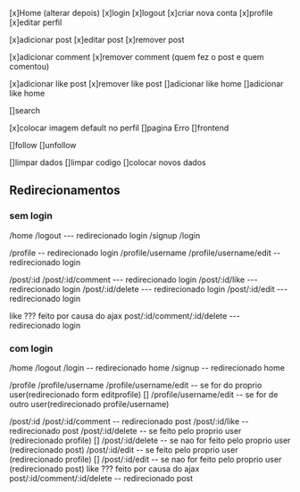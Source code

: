 [x]Home (alterar depois)
[x]login
[x]logout
[x]criar nova conta
[x]profile
[x]editar perfil

[x]adicionar post 
[x]editar post 
[x]remover post

[x]adicionar comment
[x]remover comment (quem fez o post e quem comentou)

[x]adicionar like post
[x]remover like post
[]adicionar like home
[]adicionar like home

[]search 

[x]colocar imagem default no perfil
[]pagina Erro
[]frontend


[]follow 
[]unfollow

[]limpar dados
[]limpar codigo
[]colocar novos dados 



## Redirecionamentos 
### sem login
/home
/logout --- redirecionado login
/signup
/login

/profile -- redirecionado login
/profile/username
/profile/username/edit -- redirecionado login

/post/:id
/post/:id/comment --- redirecionado login
/post/:id/like --- redirecionado login
/post/:id/delete --- redirecionado login
/post/:id/edit --- redirecionado login

like ??? feito por causa do ajax
post/:id/comment/:id/delete --- redirecionado login



### com login
/home
/logout 
/login -- redirecionado home
/signup -- redirecionado home

/profile
/profile/username 
/profile/username/edit -- se for do proprio user(redirecionado form editprofile)
[] /profile/username/edit -- se for de outro user(redirecionado profile/username)

/post/:id
/post/:id/comment -- redirecionado post
/post/:id/like -- redirecionado post
/post/:id/delete -- se feito pelo proprio user (redirecionado profile) 
[] /post/:id/delete -- se nao for feito pelo proprio user (redirecionado post)
/post/:id/edit -- se feito pelo proprio user (redirecionado profile)
[] /post/:id/edit -- se nao for feito pelo proprio user (redirecionado post)
like ??? feito por causa do ajax
post/:id/comment/:id/delete -- redirecionado post

